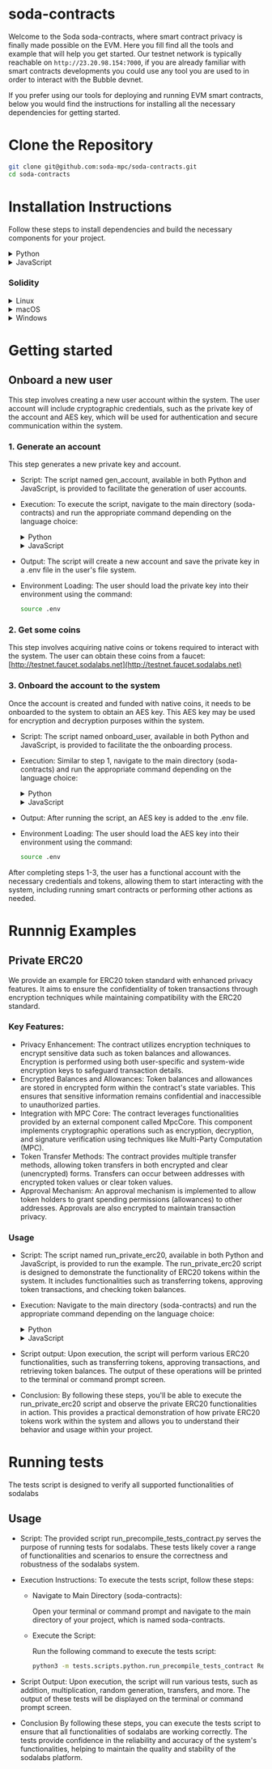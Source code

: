 # soda-contracts
Welcome to the Soda soda-contracts, where smart contract privacy is finally made possible on the EVM.
Here you fill find all the tools and example that will help you get started.
Our testnet network is typically reachable on `http://23.20.98.154:7000`, if you are already familiar
with smart contracts developments you could use any tool you are used to in order to interact with the Bubble devnet.

If you prefer using our tools for deploying and running EVM smart contracts, below you would find the instructions for
installing all the necessary dependencies for getting started. 

# Clone the Repository
```bash
git clone git@github.com:soda-mpc/soda-contracts.git
cd soda-contracts
```



# Installation Instructions

Follow these steps to install dependencies and build the necessary components for your project.

<details>
<summary>Python</summary>

Check installed python version
```bash
python3 --version
```

If your python is not 3.9 or 3.10
```bash
sudo add-apt-repository ppa:deadsnakes/ppa
sudo apt update
sudo apt install python3.9
```

#### Install Python Dependencies
Create virtualenv
```bash
python3 -m virtualenv sodanet
source sodanet/bin/activate
```
Install dependencies
```bash
pip install -r requirements.txt
```
</details>

<details>
<summary>JavaScript</summary>
Ensure node.js and npm installed on your system. You can check the installed versions using the following commands:

```bash
node -v
npm -v
```
If node is not installed, install it following the instructions for your OS


#### Install Javascript Dependencies

```bash
npm install
```
</details>

### Solidity

<details>
<summary>
  Linux
</summary>

```bash
curl -L "https://github.com/ethereum/solidity/releases/download/v0.8.19/solc-static-linux" -o /usr/local/bin/solc && \
chmod +x /usr/local/bin/solc
```

**Note:**
- Ensure `curl` and `chmod` are available on your system (Linux/macOS) or use an alternative download tool for Windows if necessary.

</details>
<details>
<summary>
  macOS
</summary>

```bash
brew update && brew upgrade
brew tap ethereum/ethereum
brew install solidity
```

</details>
<details>
<summary>
  Windows
</summary>

1. Download the precompiled Solidity binary from the [Solidity Releases](https://github.com/ethereum/solidity/releases) page.
2. Add the binary to your system’s PATH to use `solc` from the command line.
</details>

# Getting started

## Onboard a new user

This step involves creating a new user account within the system. The user account will include cryptographic credentials, such as the private key of the account and AES key, which will be used for authentication and secure communication within the system.

### 1. Generate an account

This step generates a new private key and account.

* Script: The script named gen_account, available in both Python and JavaScript, is provided to facilitate the generation of user accounts.

* Execution: To execute the script, navigate to the main directory (soda-contracts) and run the appropriate command depending on the language choice:
    <details>
    <summary>Python</summary>

    ```bash
    python3 -m onboardUser.scripts.python.gen_account
    ```
    </details>
    <details>
    <summary>JavaScript</summary>

    ```bash
    node onboardUser/scripts/js/gen_account.mjs
    ```
    </details>

* Output: The script will create a new account and save the private key in a .env file in the user's file system.

* Environment Loading: The user should load the private key into their environment using the command:

    ```bash
    source .env
    ```

### 2. Get some coins

This step involves acquiring native coins or tokens required to interact with the system. The user can obtain these coins from a faucet: [http://testnet.faucet.sodalabs.net](http://testnet.faucet.sodalabs.net)

### 3. Onboard the account to the system
Once the account is created and funded with native coins, it needs to be onboarded to the system to obtain an AES key. This AES key may be used for encryption and decryption purposes within the system.

* Script: The script named onboard_user, available in both Python and JavaScript, is provided to facilitate the the onboarding process.

* Execution: Similar to step 1, navigate to the main directory (soda-contracts) and run the appropriate command depending on the language choice:
    <details>
    <summary>Python</summary>

    ```bash
    python3 -m onboardUser.scripts.python.onboard_user Remote
    ```
    </details>
    <details>
    <summary>JavaScript</summary>

    ```bash
    node onboardUser/scripts/js/onboard_user.mjs Remote
    ```
    </details>

* Output: After running the script, an AES key is added to the .env file.

* Environment Loading: The user should load the AES key into their environment using the command:

    ```bash
    source .env
    ```

After completing steps 1-3, the user has a functional account with the necessary credentials and tokens, allowing them to start interacting with the system, including running smart contracts or performing other actions as needed.

# Runnnig Examples

## Private ERC20

We provide an example for ERC20 token standard with enhanced privacy features. 
It aims to ensure the confidentiality of token transactions through encryption techniques while maintaining compatibility with the ERC20 standard.
 
### Key Features:
* Privacy Enhancement:
    The contract utilizes encryption techniques to encrypt sensitive data such as token balances and allowances. Encryption is performed using both user-specific and system-wide encryption keys to safeguard transaction details.
* Encrypted Balances and Allowances:
    Token balances and allowances are stored in encrypted form within the contract's state variables. This ensures that sensitive information remains confidential and inaccessible to unauthorized parties.
* Integration with MPC Core:
    The contract leverages functionalities provided by an external component called MpcCore. This component implements cryptographic operations such as encryption, decryption, and signature verification using techniques like Multi-Party Computation (MPC).
* Token Transfer Methods:
    The contract provides multiple transfer methods, allowing token transfers in both encrypted and clear (unencrypted) forms. Transfers can occur between addresses with encrypted token values or clear token values.
* Approval Mechanism:
    An approval mechanism is implemented to allow token holders to grant spending permissions (allowances) to other addresses. Approvals are also encrypted to maintain transaction privacy.

### Usage 

* Script: The script named run_private_erc20, available in both Python and JavaScript, is provided to run the example. 
The run_private_erc20 script is designed to demonstrate the functionality of ERC20 tokens within the system. It includes functionalities such as transferring tokens, approving token transactions, and checking token balances.

* Execution: Navigate to the main directory (soda-contracts) and run the appropriate command depending on the language choice:

    <details>
    <summary>Python</summary>

    ```bash
    python3 -m examples.scripts.python.run_private_erc20 Remote
    ```
    </details>
    <details>
    <summary>JavaScript</summary>

    ```bash
    node examples/scripts/js/run_private_erc20.mjs Remote
    ```
    </details>

* Script output: Upon execution, the script will perform various ERC20 functionalities, such as transferring tokens, approving transactions, and retrieving token balances. The output of these operations will be printed to the terminal or command prompt screen.

* Conclusion: By following these steps, you'll be able to execute the run_private_erc20 script and observe the private ERC20 functionalities in action. This provides a practical demonstration of how private ERC20 tokens work within the system and allows you to understand their behavior and usage within your project.

# Running tests

The tests script is designed to verify all supported functionalities of sodalabs

## Usage

* Script: The provided script run_precompile_tests_contract.py serves the purpose of running tests for sodalabs. These tests likely cover a range of functionalities and scenarios to ensure the correctness and robustness of the sodalabs system.

* Execution Instructions:
To execute the tests script, follow these steps:

    * Navigate to Main Directory (soda-contracts):

        Open your terminal or command prompt and navigate to the main directory of your project, which is named soda-contracts.

    * Execute the Script:

        Run the following command to execute the tests script:

        ```bash
        python3 -m tests.scripts.python.run_precompile_tests_contract Remote
        ```

* Script Output:
Upon execution, the script will run various tests, such as addition, multiplication, random generation, transfers, and more. The output of these tests will be displayed on the terminal or command prompt screen.

* Conclusion
By following these steps, you can execute the tests script to ensure that all functionalities of sodalabs are working correctly. The tests provide confidence in the reliability and accuracy of the system's functionalities, helping to maintain the quality and stability of the sodalabs platform.


